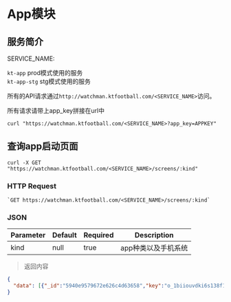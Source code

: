 # App模块

## 服务简介

SERVICE_NAME:  

`kt-app` prod模式使用的服务  
`kt-app-stg` stg模式使用的服务  

所有的API请求通过`http://watchman.ktfootball.com/<SERVICE_NAME>`访问。

<aside class="success">
所有请求请带上app_key拼接在url中
</aside>

```shell
curl "https://watchman.ktfootball.com/<SERVICE_NAME>?app_key=APPKEY"
```

## 查询app启动页面

```shell
curl -X GET "https://watchman.ktfootball.com/<SERVICE_NAME>/screens/:kind"
```

### HTTP Request

	`GET https://watchman.ktfootball.com/<SERVICE_NAME>/screens/:kind`

### JSON

Parameter | Default | Required | Description
--------- | ------- | ---------| -----------
kind|null|true|app种类以及手机系统

> 返回内容

```json
{
  "data": [{"_id":"5940e9579672e626c4d63658","key":"o_1biiouvdki6s138f1bcavhmru5o.png","kind":0,"display":0,"__v":0}]
}
```